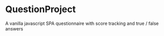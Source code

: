 # QuestionProject
A vanilla javascript SPA questionnaire with score tracking and true / false answers
